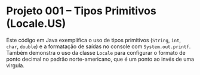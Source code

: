 # Projeto 001 – Tipos Primitivos (Locale.US)

Este código em Java exemplifica o uso de tipos primitivos (`String`, `int`, `char`, `double`) e a formatação de saídas no console com `System.out.printf`. Também demonstra o uso da classe `Locale` para configurar o formato de ponto decimal no padrão norte-americano, que é um ponto ao invés de uma virgula.
